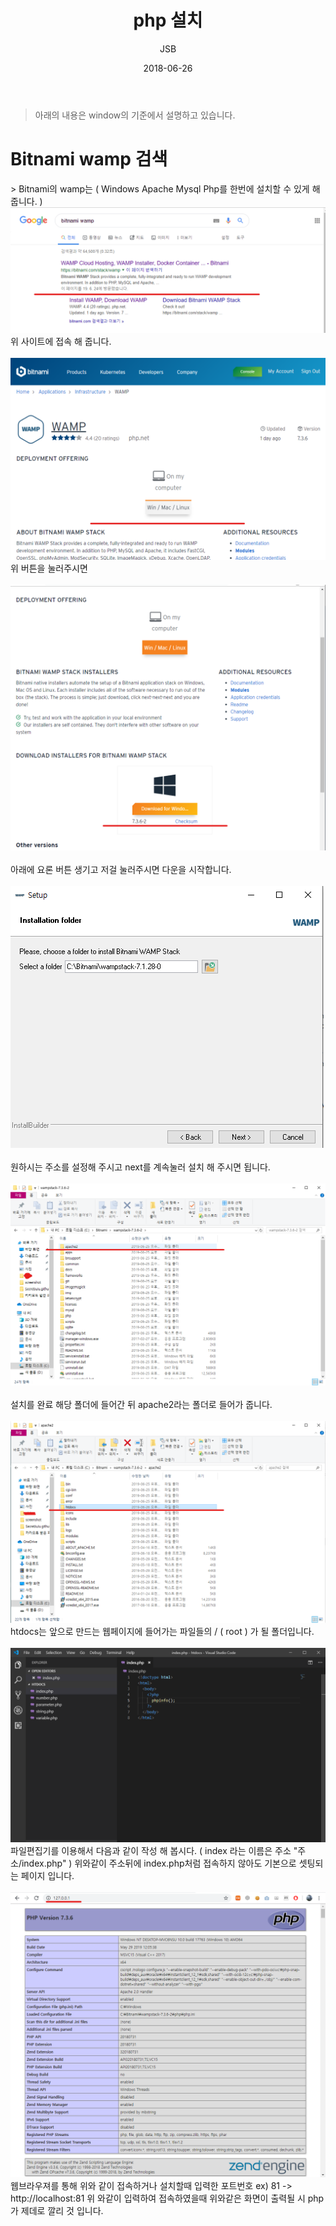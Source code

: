 ﻿---
layout: post
title: 'php 설치'
date: 2018-06-26
author: JSB
color: rgb(68,68,68)
cover: '/screenshot/php/phpLogo.jpg'
tags: PHP
---
> 아래의 내용은 window의 기준에서 설명하고 있습니다.

<h1>Bitnami wamp 검색</h1>
> Bitnami의 wamp는 ( Windows Apache Mysql Php를 한번에 설치할 수 있게 해줍니다. )
	<img src="/screenshot/php/php-1-1.png"/><br>
   	위 사이트에 접속 해 줍니다.
    <br><br>
    <img src="/screenshot/php/php-1-2.png"/><br>
    위 버튼을 눌러주시면
    <br><br>
    <img src="/screenshot/php/php-1-3.png"/><br>
    <br>
    아래에 요론 버튼 생기고 저걸 눌러주시면 다운을 시작합니다.
    <br><br>
    <img src="/screenshot/php/php-1-4.png"/><br>
   	<br>
    원하시는 주소를 설정해 주시고 next를 계속눌러 설치 해 주시면 됩니다.
    <br><br>
    <img src="/screenshot/php/php-1-5.png"/><br>
    <br>
    설치를 완료 해당 폴더에 들어간 뒤 apache2라는 폴더로 들어가 줍니다.
    <br><br>
    <img src="/screenshot/php/php-1-6.png"/><br>
    htdocs는 앞으로 만드는 웹페이지에 들어가는 파일들의 / ( root ) 가 될 폴더입니다.
    <br><br>
    <img src="/screenshot/php/php-1-7.png"/><br>
    파일편집기를 이용해서 다음과 같이 작성 해 봅시다.
   ( index 라는 이름은 주소 "주소/index.php" )
   위와같이 주소뒤에 index.php처럼 접속하지 않아도 기본으로 셋팅되는 페이지 입니다.
    <br><br>
    <img src="/screenshot/php/php-1-8.png"/><br>
    웹브라우져를 통해 위와 같이 접속하거나
    설치할때 입력한 포트번호 ex) 81 -> http://localhost:81
    위 와같이 입력하여 접속하였을때 위와같은 화면이 출력될 시 php가 제데로 깔리 것 입니다.
